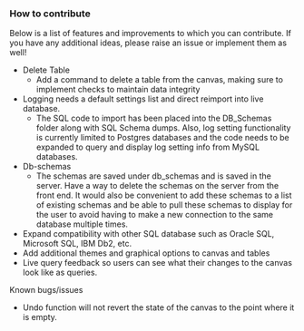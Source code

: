 ### How to contribute

Below is a list of features and improvements to which you can contribute. If you have any additional ideas, please raise an issue or implement them as well!

- Delete Table
  - Add a command to delete a table from the canvas, making sure to implement checks to maintain data integrity
- Logging needs a default settings list and direct reimport into live database.
  - The SQL code to import has been placed into the DB_Schemas folder along with SQL Schema dumps. Also, log setting functionality is currently limited to Postgres databases and the code needs to be expanded to query and display log setting info from MySQL databases.
- Db-schemas
  - The schemas are saved under db_schemas and is saved in the server. Have a way to delete the schemas on the server from the front end. It would also be convenient to add these schemas to a list of existing schemas and be able to pull these schemas to display for the user to avoid having to make a new connection to the same database multiple times.
- Expand compatibility with other SQL database such as Oracle SQL, Microsoft SQL, IBM Db2, etc.
- Add additional themes and graphical options to canvas and tables
- Live query feedback so users can see what their changes to the canvas look like as queries.

Known bugs/issues

- Undo function will not revert the state of the canvas to the point where it is empty.

